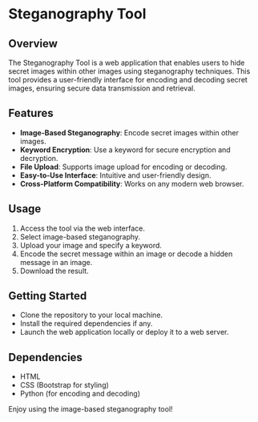 # Steganography Tool

## Overview

The Steganography Tool is a web application that enables users to hide secret images within other images using steganography techniques. This tool provides a user-friendly interface for encoding and decoding secret images, ensuring secure data transmission and retrieval.

## Features

- **Image-Based Steganography**: Encode secret images within other images.
- **Keyword Encryption**: Use a keyword for secure encryption and decryption.
- **File Upload**: Supports image upload for encoding or decoding.
- **Easy-to-Use Interface**: Intuitive and user-friendly design.
- **Cross-Platform Compatibility**: Works on any modern web browser.

## Usage

1. Access the tool via the web interface.
2. Select image-based steganography.
3. Upload your image and specify a keyword.
4. Encode the secret message within an image or decode a hidden message in an image.
5. Download the result.

## Getting Started

- Clone the repository to your local machine.
- Install the required dependencies if any.
- Launch the web application locally or deploy it to a web server.

## Dependencies

- HTML
- CSS (Bootstrap for styling)
- Python (for encoding and decoding)

Enjoy using the image-based steganography tool!
